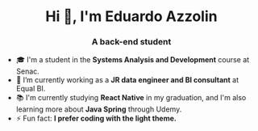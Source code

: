 <h1 align="center">Hi 👋, I'm Eduardo Azzolin</h1>
<h3 align="center">A back-end student</h3>

- 🎓 I'm a student in the **Systems Analysis and Development** course at Senac.
- 🔭 I’m currently working as a **JR data engineer and BI consultant** at Equal BI.
- 📚 I'm currently studying **React Native** in my graduation, and I'm also learning more about **Java Spring** through Udemy.
- ⚡ Fun fact: **I prefer coding with the light theme.**

